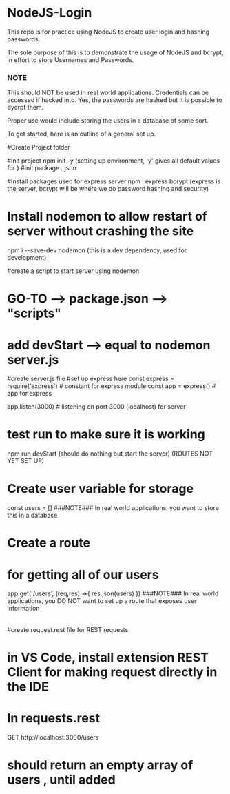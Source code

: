 # NodeJS-Login
This repo is for practice using NodeJS to create user login and hashing passwords.

The sole purpose of this is to demonstrate the usage of NodeJS and bcrypt, in effort to store Usernames and Passwords.

### NOTE ###
This should NOT be used in real world applications. Credentials can be accessed if hacked into. Yes, the passwords are hashed but it is possible to dycrpt them.

Proper use would include storing the users in a database of some sort.

To get started, here is an outline of a general set up.

#Create Project folder 

#Init project
npm init -y (setting up environment, 'y' gives all default values for ) #Init package . json

#Install packages used for express server 
npm i express bcrypt (express is the server, bcrypt will be where we do password hashing and security)

# Install nodemon to allow restart of server without crashing the site 
npm i --save-dev nodemon (this is a dev dependency, used for development)

#create a script to start server using nodemon
# GO-TO --> package.json --> "scripts"
# add devStart --> equal to nodemon server.js

#create server.js file
#set up express here 
const express = require('express') # constant for express module
const app = express() # app for express

app.listen(3000) # listening on port 3000 (localhost) for server

# test run to make sure it is working 
npm run devStart (should do nothing but start the server) (ROUTES NOT YET SET UP)

# Create user variable for storage 
const users =  []
###NOTE###
In real world applications, you want to store this in a database
######

# Create a route 
# for getting all of our users
app.get('/users', (req,res) =>{
    res.json(users)
}) 
###NOTE###
In real world applications, you DO NOT want to set up a route that exposes user information 
######

#create request.rest file for REST requests
# in VS Code, install extension REST Client for making request directly in the IDE

# In requests.rest
GET http://localhost:3000/users
# should return an empty array of users , until added
